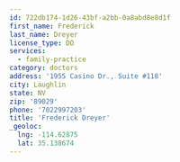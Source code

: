 ```yaml
---
id: 722db174-1d26-43bf-a2bb-0a8abd8e8d1f
first_name: Frederick
last_name: Dreyer
license_type: DO
services:
  - family-practice
category: doctors
address: '1955 Casino Dr., Suite #118'
city: Laughlin
state: NV
zip: '89029'
phone: '7022997203'
title: 'Frederick Dreyer'
_geoloc:
  lng: -114.62875
  lat: 35.138674
---
```

